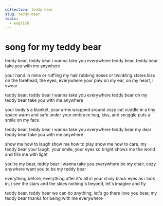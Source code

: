 ```yaml
---
collection: teddy bear
slug: teddy-bear
topic:
  - english
---
```

# song for my teddy bear

teddy bear, teddy bear
i wanna take you everywhere
teddy bear, teddy bear
take you with me anywhere

your hand in mine or ruffling my hair
rubbing noses or twinkling stares
kiss on the forehead, the eyes, everywhere
your paw on my ear, on my heart, i swear

teddy bear, teddy bear
i wanna take you everywhere
teddy bear oh my teddy bear
take you with me anywhere

your body's a blanket,
your arms wrapped around
cozy cat cuddle in a tiny space
warm and safe under your embrace
hug, kiss, and snuggle puts a smile on my face

teddy bear, teddy bear
i wanna take you everywhere
teddy bear my dear teddy bear
take you with me anywhere

show me how to laugh
show me how to play
show me how to care, my teddy bear
your laugh, your smile, your eyes so bright
shows me the world and fills me with light

you're my bear, teddy bear
i wanna take you everywhere
be my chair, cozy anywhere
want you to be my teddy bear

everything before, everything after
it's all in your shiny black eyes
as i look in, i see the stars and the skies
nothing's beyond, let's imagine and fly

teddy bear, teddy bear
we can do anything, let's go there
love you bear, my teddy bear
thanks for being with me everywhere